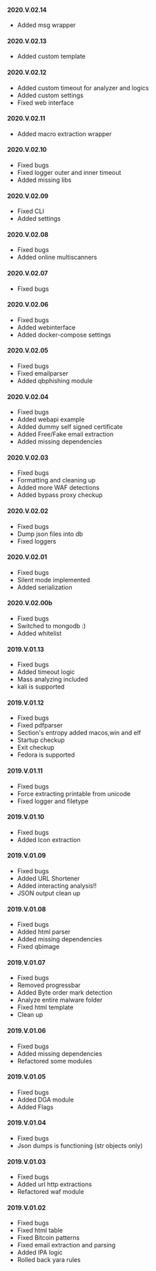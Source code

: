 #### 2020.V.02.14
- Added msg wrapper

#### 2020.V.02.13
- Added custom template

#### 2020.V.02.12
- Added custom timeout for analyzer and logics
- Added custom settings
- Fixed web interface

#### 2020.V.02.11
- Added macro extraction wrapper

#### 2020.V.02.10
- Fixed bugs
- Fixed logger outer and inner timeout
- Added missing libs

#### 2020.V.02.09
- Fixed CLI 
- Added settings

#### 2020.V.02.08
- Fixed bugs
- Added online multiscanners 

#### 2020.V.02.07
- Fixed bugs

#### 2020.V.02.06
- Fixed bugs
- Added webinterface
- Added docker-compose settings

#### 2020.V.02.05
- Fixed bugs
- Fixed emailparser
- Added qbphishing module

#### 2020.V.02.04
- Fixed bugs
- Added webapi example
- Added dummy self signed certificate
- Added Free/Fake email extraction
- Added missing dependencies

#### 2020.V.02.03
- Fixed bugs
- Formatting and cleaning up
- Added more WAF detections
- Added bypass proxy checkup 

#### 2020.V.02.02
- Fixed bugs
- Dump json files into db
- Fixed loggers

#### 2020.V.02.01
- Fixed bugs
- Silent mode implemented
- Added serialization

#### 2020.V.02.00b
- Fixed bugs
- Switched to mongodb :)
- Added whitelist

#### 2019.V.01.13
- Fixed bugs
- Added timeout logic
- Mass analyzing included
- kali is supported

#### 2019.V.01.12
- Fixed bugs
- Fixed pdfparser
- Section's entropy added macos,win and elf
- Startup checkup
- Exit checkup
- Fedora is supported

#### 2019.V.01.11
- Fixed bugs
- Force extracting printable from unicode
- Fixed logger and filetype

#### 2019.V.01.10
- Fixed bugs
- Added Icon extraction

#### 2019.V.01.09
- Fixed bugs
- Added URL Shortener
- Added interacting analysis!!
- JSON output clean up

#### 2019.V.01.08
- Fixed bugs
- Added html parser
- Added missing dependencies
- Fixed qbimage

#### 2019.V.01.07
- Fixed bugs
- Removed progressbar
- Added Byte order mark detection
- Analyze entire malware folder
- Fixed html template
- Clean up

#### 2019.V.01.06
- Fixed bugs
- Added missing dependencies
- Refactored some modules

#### 2019.V.01.05
- Fixed bugs
- Added DGA module
- Added Flags

#### 2019.V.01.04
- Fixed bugs
- Json dumps is functioning (str objects only)

#### 2019.V.01.03
- Fixed bugs
- Added url http extractions
- Refactored waf module

#### 2019.V.01.02
- Fixed bugs
- Fixed html table
- Fixed Bitcoin patterns
- Fixed email extraction and parsing 
- Added IPA logic
- Rolled back yara rules
